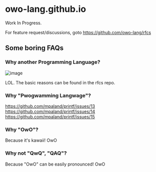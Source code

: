 # owo-lang.github.io

Work In Progress.

For feature request/discussions, goto https://github.com/owo-lang/rfcs

## Some boring FAQs

### Why another Programming Language?

![image](https://user-images.githubusercontent.com/16398479/48578926-0133dc00-e8e9-11e8-8081-39945e50926c.png)

LOL. The basic reasons can be found in the rfcs repo.

### Why "Pwogwamming Langwage"?

https://github.com/mpaland/printf/issues/13
https://github.com/mpaland/printf/issues/14
https://github.com/mpaland/printf/issues/15

### Why "OwO"?

Because it's kawaii! OwO

### Why not "QwQ", "QAQ"?

Because "OwO" can be easily pronounced! OwO
